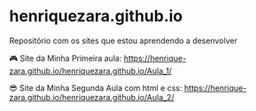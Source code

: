 # henriquezara.github.io
Repositório com os sites que estou aprendendo a desenvolver

🎮 Site da Minha Primeira aula: 
https://henrique-zara.github.io/henriquezara.github.io/Aula_1/

😎 Site da Minha Segunda Aula com html e css: 
https://henrique-zara.github.io/henriquezara.github.io/Aula_2/
